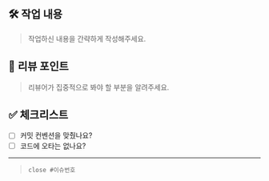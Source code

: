 ## 🛠️ 작업 내용

> 작업하신 내용을 간략하게 작성해주세요.

## 🧐 리뷰 포인트

> 리뷰어가 집중적으로 봐야 할 부분을 알려주세요.

## ✅ 체크리스트

- [ ] 커밋 컨벤션을 맞췄나요?
- [ ] 코드에 오타는 없나요?

---

> `close #이슈번호`
